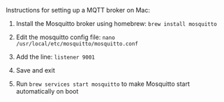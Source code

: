 Instructions for setting up a MQTT broker on Mac:

1. Install the Mosquitto broker using homebrew: 
    `brew install mosquitto`

2. Edit the mosquitto config file: 
    `nano /usr/local/etc/mosquitto/mosquitto.conf`

3. Add the line: 
    `listener 9001`

4. Save and exit

5. Run `brew services start mosquitto` to make Mosquitto start automatically on boot

